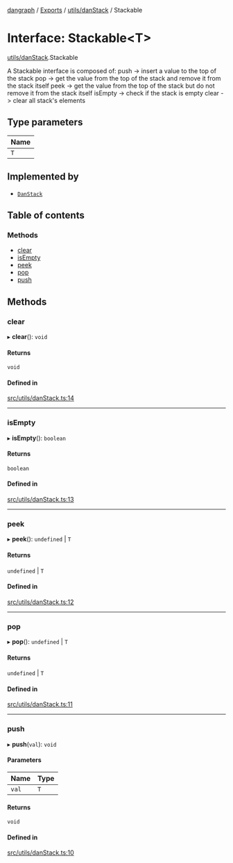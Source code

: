 [dangraph](../README.md) / [Exports](../modules.md) / [utils/danStack](../modules/utils_danStack.md) / Stackable

# Interface: Stackable\<T\>

[utils/danStack](../modules/utils_danStack.md).Stackable

A Stackable interface is composed of:
push    -> insert a value to the top of the stack
pop     -> get the value from the top of the stack and remove it from the stack itself
peek    -> get the value from the top of the stack but do not remove it from the stack itself
isEmpty -> check if the stack is empty
clear   -> clear all stack's elements

## Type parameters

| Name |
| :------ |
| `T` |

## Implemented by

- [`DanStack`](../classes/utils_danStack.DanStack.md)

## Table of contents

### Methods

- [clear](utils_danStack.Stackable.md#clear)
- [isEmpty](utils_danStack.Stackable.md#isempty)
- [peek](utils_danStack.Stackable.md#peek)
- [pop](utils_danStack.Stackable.md#pop)
- [push](utils_danStack.Stackable.md#push)

## Methods

### clear

▸ **clear**(): `void`

#### Returns

`void`

#### Defined in

[src/utils/danStack.ts:14](https://github.com/evildead/DanGraph/blob/f53d48f/src/utils/danStack.ts#L14)

___

### isEmpty

▸ **isEmpty**(): `boolean`

#### Returns

`boolean`

#### Defined in

[src/utils/danStack.ts:13](https://github.com/evildead/DanGraph/blob/f53d48f/src/utils/danStack.ts#L13)

___

### peek

▸ **peek**(): `undefined` \| `T`

#### Returns

`undefined` \| `T`

#### Defined in

[src/utils/danStack.ts:12](https://github.com/evildead/DanGraph/blob/f53d48f/src/utils/danStack.ts#L12)

___

### pop

▸ **pop**(): `undefined` \| `T`

#### Returns

`undefined` \| `T`

#### Defined in

[src/utils/danStack.ts:11](https://github.com/evildead/DanGraph/blob/f53d48f/src/utils/danStack.ts#L11)

___

### push

▸ **push**(`val`): `void`

#### Parameters

| Name | Type |
| :------ | :------ |
| `val` | `T` |

#### Returns

`void`

#### Defined in

[src/utils/danStack.ts:10](https://github.com/evildead/DanGraph/blob/f53d48f/src/utils/danStack.ts#L10)
